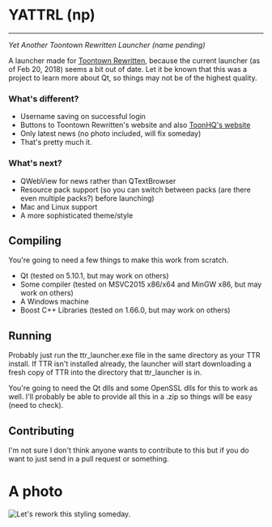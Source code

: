 # YATTRL (np)
--------------

_Yet Another Toontown Rewritten Launcher (name pending)_

A launcher made for [Toontown Rewritten](https://www.toontownrewritten.com), because the current launcher (as of Feb 20, 2018) seems a bit out of date. Let it be known that this was a project to learn more about Qt, so things may not be of the highest quality.

### What's different? ###

* Username saving on successful login
* Buttons to Toontown Rewritten's website and also [ToonHQ's website](https://toonhq.org)
* Only latest news (no photo included, will fix someday)
* That's pretty much it.

### What's next? ###
* QWebView for news rather than QTextBrowser
* Resource pack support (so you can switch between packs (are there even multiple packs?) before launching)
* Mac and Linux support
* A more sophisticated theme/style

## Compiling ##
You're going to need a few things to make this work from scratch.
* Qt (tested on 5.10.1, but may work on others)
* Some compiler (tested on MSVC2015 x86/x64 and MinGW x86, but may work on others)
* A Windows machine
* Boost C++ Libraries (tested on 1.66.0, but may work on others)

## Running ##
Probably just run the ttr_launcher.exe file in the same directory as your TTR install. If TTR isn't installed already, the launcher will start downloading a fresh copy of TTR into the directory that ttr_launcher is in.

You're going to need the Qt dlls and some OpenSSL dlls for this to work as well. I'll probably be able to provide all this in a .zip so things will be easy (need to check).

## Contributing ##
I'm not sure I don't think anyone wants to contribute to this but if you do want to just send in a pull request or something.

# A photo #
![Let's rework this styling someday.](https://i.imgur.com/VrbeCAA.png)
